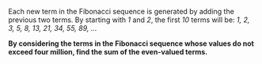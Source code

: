 Each new term in the Fibonacci sequence is generated by adding the previous two terms. By starting with *1* and *2*, the first *10* terms will be: *1, 2, 3, 5, 8, 13, 21, 34, 55, 89, ...*

**By considering the terms in the Fibonacci sequence whose values do not exceed four million, find the sum of the even-valued terms.**
